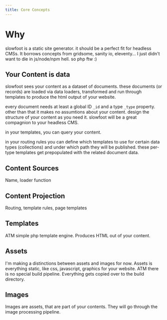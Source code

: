 ```yaml
---
title: Core Concepts
---
```


# Why

slowfoot is a static site generator. it should be a perfect fit for headless CMSs. It borrows concepts from gridsome, sanity io, eleventy... I just didn't want to die in js/node/npm hell. so php ftw :)

## Your Content is data

slowfoot sees your content as a dataset of documents. these documents (or records) are loaded via data loaders, transformed and run through templates to produce the html output of your website.

every document needs at least a global ID `_id` and a type `_type` property. other than that it makes no assumtions about your content. design the structure of your content as you need it. slowfoot will be a great compagnion to your headless CMS.

in your templates, you can query your content.

in your routing rules you can define which templates to use for certain data types (collections) and under which path they will be published. these per-type templates get prepopulated with the related document data.

## Content Sources

Name, loader function

## Content Projection

Routing, template rules, page templates

## Templates

ATM simple php template engine. Produces HTML out of your content.

## Assets

I'm making a distinctions between assets and images for now. Assets is everything static, like css, javascript, graphics for your website. ATM there is no special build pipeline. Everything gets copied over to the build directory.

## Images

Images are assets, that are part of your contents. They will go through the image processing pipeline.
